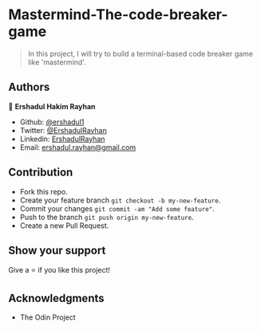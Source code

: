 # Mastermind-The-code-breaker-game

> In this project, I will try to build a terminal-based code breaker game like 'mastermind'.

## Authors

 👤 **Ershadul Hakim Rayhan**

- Github: [@ershadul1](https://github.com/ershadul1)
- Twitter: [@ErshadulRayhan](https://twitter.com/ErshadulRayhan)
- Linkedin: [ErshadulRayhan](https://www.linkedin.com/in/ershadul-hakim-rayhan-a5a17649/)
- Email:  [ershadul.rayhan@gmail.com](mailto:ershadul.rayhan@gmail.com)

## Contribution

* Fork this repo.
* Create your feature branch `git checkout -b my-new-feature`.
* Commit your changes `git commit -am "Add some feature"`.
* Push to the branch `git push origin my-new-feature`.
* Create a new Pull Request.

## Show your support

Give a ⭐️ if you like this project!
​
## Acknowledgments

- The Odin Project
